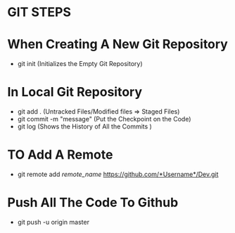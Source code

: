 # GIT STEPS
# When Creating A New Git Repository
* git init (Initializes the Empty Git Repository)
# In Local Git Repository
* git add . (Untracked Files/Modified files => Staged Files)
* git commit -m "message" (Put the Checkpoint on the Code)
* git log (Shows the History of All the Commits )
# TO Add A Remote
* git remote add *remote_name* https://github.com/*Username*/Dev.git
# Push All The Code To Github
* git push -u origin master